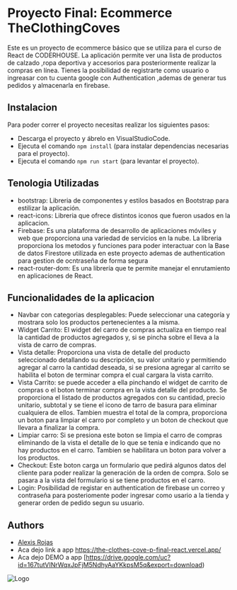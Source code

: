 
# Proyecto Final: Ecommerce TheClothingCoves

Este es un proyecto de ecommerce básico que se utiliza para el curso de React de CODERHOUSE. La aplicación permite ver una lista de productos de calzado ,ropa deportiva y accesorios para posteriormente  realizar la  compras en línea. Tienes la posibilidad de registrarte como usuario o ingreasar con tu cuenta google  con Authentication ,ademas de generar tus pedidos y almacenarla en firebase.


## Instalacion

Para poder correr el proyecto necesitas realizar los siguientes pasos:

 - Descarga el proyecto y ábrelo en VisualStudioCode.
 - Ejecuta el comando ```npm install```  (para instalar dependencias necesarias para el proyecto).
 - Ejecuta el comando ```npm run start```  (para levantar el proyecto).    
## Tenologia Utilizadas

 - bootstrap: Libreria de componentes y estilos basados en Bootstrap para estilizar la aplicación.
 - react-icons: Libreria que ofrece distintos iconos que fueron usados en la aplicacion.
 - Firebase: Es una plataforma de desarrollo de aplicaciones móviles y web que proporciona una variedad de servicios en la nube. La libreria proporciona los metodos y funciones para poder interactuar con la Base de datos Firestore utilizada en este proyecto ademas de authentication para gestion de ocntraseña de forma segura 
 - react-router-dom: Es una librería que te permite manejar el enrutamiento en aplicaciones de React.






## Funcionalidades de la aplicacion

 - Navbar con categorias desplegables: Puede seleccionar una categoría y mostrara solo los productos pertenecientes a la misma.
 - Widget Carrito: El widget del carro de compras actualiza en tiempo real la cantidad de productos agregados y, si se pincha sobre el lleva a la vista de carro de compras.
 - Vista detalle: Proporciona una vista de detalle del producto seleccionado detallando su descripción, su valor unitario y permitiendo agregar al carro la cantidad deseada, si se presiona agregar al carrito se habilita el boton de terminar compra el cual cargara la vista carrito.
 - Vista Carrito: se puede acceder a ella pinchando el widget de carrito de compras o el boton terminar compra en la vista detalle del producto. Se proporciona el listado de productos agregados con su cantidad, precio unitario, subtotal y se tiene el icono de tarro de basura para eliminar cualquiera de ellos. Tambien muestra el total de la compra, proporciona un boton para limpiar el carro por completo y un boton de checkout que llevara a finalizar la compra.
 - Limpiar carro: Si se presiona este boton se limpia el carro de compras eliminando de la vista el detalle de lo que se tenia e indicando que no hay productos en el carro. Tambien se habilitara un boton para volver a los productos.
 - Checkout: Este boton carga un formulario que pedirá algunos datos del cliente para poder realizar la generación de la orden de compra. Solo se pasara a la vista del formulario si se tiene productos en el carro.
 - Login: Posibilidad de registar en authentication de firebase un correo y contraseña para posteriomente poder ingresar como usario a la tienda y generar orden de pedido segun su usuario.


## Authors

- [Alexis Rojas](https://github.com/alexiscript)
- Aca dejo link a app [https://the-clothes-cove-p-final-react.vercel.app/ ](https://the-clothes-cove-p-final-react.vercel.app/)
- Aca dejo DEMO a app [https://drive.google.com/uc?id=167tutVINrWqxJpFjM5NdhyAaYKkpsM5q&export=download)


![Logo](https://avatars.githubusercontent.com/u/126620928?v=4)
